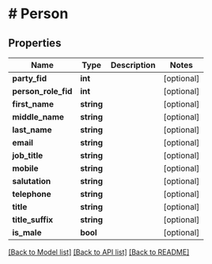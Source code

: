 # # Person

## Properties

Name | Type | Description | Notes
------------ | ------------- | ------------- | -------------
**party_fid** | **int** |  | [optional]
**person_role_fid** | **int** |  | [optional]
**first_name** | **string** |  | [optional]
**middle_name** | **string** |  | [optional]
**last_name** | **string** |  | [optional]
**email** | **string** |  | [optional]
**job_title** | **string** |  | [optional]
**mobile** | **string** |  | [optional]
**salutation** | **string** |  | [optional]
**telephone** | **string** |  | [optional]
**title** | **string** |  | [optional]
**title_suffix** | **string** |  | [optional]
**is_male** | **bool** |  | [optional]

[[Back to Model list]](../../README.md#models) [[Back to API list]](../../README.md#endpoints) [[Back to README]](../../README.md)
